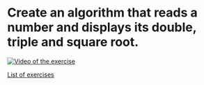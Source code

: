# Create an algorithm that reads a number and displays its double, triple and square root.

[![Video of the exercise](https://img.youtube.com/vi/mqcNw_dhl8I/maxresdefault.jpg)](https://youtu.be/mqcNw_dhl8I)

[List of exercises](..)
